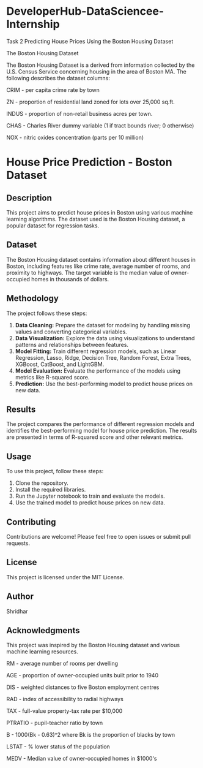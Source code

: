 # DeveloperHub-DataSciencee-Internship
Task 2 Predicting House Prices Using the Boston Housing Dataset

The Boston Housing Dataset

The Boston Housing Dataset is a derived from information collected by the U.S. Census Service concerning housing in the area of Boston MA. The following describes the dataset columns:

CRIM - per capita crime rate by town

ZN - proportion of residential land zoned for lots over 25,000 sq.ft.

INDUS - proportion of non-retail business acres per town.

CHAS - Charles River dummy variable (1 if tract bounds river; 0 otherwise)

NOX - nitric oxides concentration (parts per 10 million)


# House Price Prediction - Boston Dataset

## Description
This project aims to predict house prices in Boston using various machine learning algorithms. The dataset used is the Boston Housing dataset, a popular dataset for regression tasks.

## Dataset
The Boston Housing dataset contains information about different houses in Boston, including features like crime rate, average number of rooms, and proximity to highways. The target variable is the median value of owner-occupied homes in thousands of dollars.

## Methodology
The project follows these steps:
1. **Data Cleaning:** Prepare the dataset for modeling by handling missing values and converting categorical variables.
2. **Data Visualization:** Explore the data using visualizations to understand patterns and relationships between features.
3. **Model Fitting:** Train different regression models, such as Linear Regression, Lasso, Ridge, Decision Tree, Random Forest, Extra Trees, XGBoost, CatBoost, and LightGBM.
4. **Model Evaluation:** Evaluate the performance of the models using metrics like R-squared score.
5. **Prediction:** Use the best-performing model to predict house prices on new data.

## Results
The project compares the performance of different regression models and identifies the best-performing model for house price prediction. The results are presented in terms of R-squared score and other relevant metrics.

## Usage
To use this project, follow these steps:
1. Clone the repository.
2. Install the required libraries.
3. Run the Jupyter notebook to train and evaluate the models.
4. Use the trained model to predict house prices on new data.

## Contributing
Contributions are welcome! Please feel free to open issues or submit pull requests.

## License
This project is licensed under the MIT License.

## Author
Shridhar

## Acknowledgments
This project was inspired by the Boston Housing dataset and various machine learning resources.

RM - average number of rooms per dwelling

AGE - proportion of owner-occupied units built prior to 1940

DIS - weighted distances to five Boston employment centres

RAD - index of accessibility to radial highways

TAX - full-value property-tax rate per $10,000

PTRATIO - pupil-teacher ratio by town

B - 1000(Bk - 0.63)^2 where Bk is the proportion of blacks by town

LSTAT - % lower status of the population

MEDV - Median value of owner-occupied homes in $1000's
